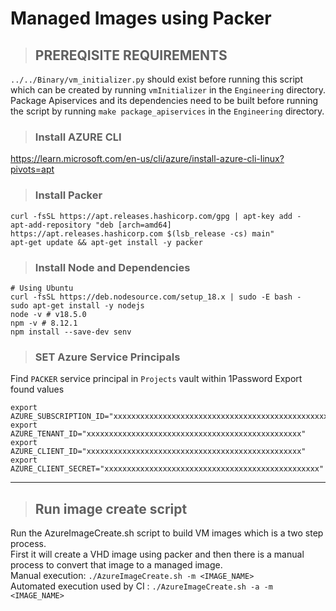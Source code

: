 # Managed Images using Packer

> ## PREREQISITE REQUIREMENTS
`../../Binary/vm_initializer.py` should exist before running this script which can be created by running `vmInitializer` in the `Engineering` directory. \
Package Apiservices and its dependencies need to be built before running the script by running `make package_apiservices` in the `Engineering` directory.

> ### Install AZURE CLI
https://learn.microsoft.com/en-us/cli/azure/install-azure-cli-linux?pivots=apt

> ### Install Packer
```
curl -fsSL https://apt.releases.hashicorp.com/gpg | apt-key add -
apt-add-repository "deb [arch=amd64] https://apt.releases.hashicorp.com $(lsb_release -cs) main"
apt-get update && apt-get install -y packer
```

> ### Install Node and Dependencies
```
# Using Ubuntu
curl -fsSL https://deb.nodesource.com/setup_18.x | sudo -E bash -
sudo apt-get install -y nodejs
node -v # v18.5.0
npm -v # 8.12.1
npm install --save-dev senv
```

> ### SET Azure Service Principals
Find `PACKER` service principal in `Projects` vault within 1Password
Export found values
```
export AZURE_SUBSCRIPTION_ID="xxxxxxxxxxxxxxxxxxxxxxxxxxxxxxxxxxxxxxxxxxxxxxxx"
export AZURE_TENANT_ID="xxxxxxxxxxxxxxxxxxxxxxxxxxxxxxxxxxxxxxxxxxxxxxxx"
export AZURE_CLIENT_ID="xxxxxxxxxxxxxxxxxxxxxxxxxxxxxxxxxxxxxxxxxxxxxxxx"
export AZURE_CLIENT_SECRET="xxxxxxxxxxxxxxxxxxxxxxxxxxxxxxxxxxxxxxxxxxxxxxxx"
```

--------------------------------------------------------------------------------------------------
> ## Run image create script
Run the AzureImageCreate.sh script to build VM images which is a two step process. \
First it will create a VHD image using packer and then there is a manual process to convert that image to a managed image. \
Manual execution: `./AzureImageCreate.sh -m <IMAGE_NAME>` \
Automated execution used by CI : `./AzureImageCreate.sh -a -m <IMAGE_NAME>`

